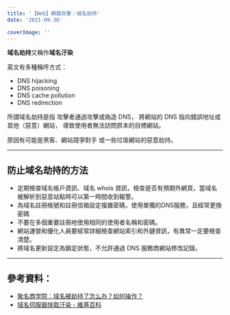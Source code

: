 ```yaml
---
title: '【Web】網路攻擊：域名劫持'
date: '2021-09-30'

coverImage: ''
---
```


**域名劫持**又稱作**域名汙染**

英文有多種稱呼方式：
- DNS hijacking
- DNS poisoning
- DNS cache pollution
- DNS redirection

所謂域名劫持是指
攻擊者通過攻擊或偽造 DNS，
將網站的 DNS 指向錯誤地址或其他（惡意）網站，
導致使用者無法訪問原本的目標網站。

原因有可能是黑客、網站競爭對手
或一些垃圾網站的惡意劫持。

---

## 防止域名劫持的方法
- 定期檢查域名帳戶資訊、域名 whois 資訊，檢查是否有預期外網頁，當域名被解析到惡意站點時可以第一時間收到報警。
- 為域名註冊帳號和註冊信箱設定複雜密碼，使用單獨的DNS服務，且經常更換密碼
- 不要在多個重要註冊地使用相同的使用者名稱和密碼。
- 網站運營和優化人員要經常詳細檢查網站索引和外鏈資訊，有異常一定要檢查清楚。
- 將域名更新設定為鎖定狀態，不允許通過 DNS 服務商網站修改記錄。

---

## 參考資料：
- [聚名商学院：域名被劫持了怎么办？如何操作？](https://www.bilibili.com/read/cv10997114)
- [域名伺服器快取汙染 - 維基百科](https://zh.wikipedia.org/wiki/%E5%9F%9F%E5%90%8D%E6%9C%8D%E5%8A%A1%E5%99%A8%E7%BC%93%E5%AD%98%E6%B1%A1%E6%9F%93)
